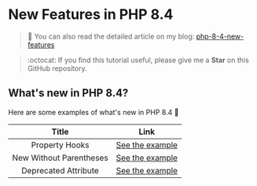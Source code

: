 # New Features in PHP 8.4

> 📝 You can also read the detailed article on my blog:
[php-8-4-new-features](https://www.damian-freelance.com/blog/php-8-4-new-features)

> :octocat: If you find this tutorial useful, please give me a **Star** on this GitHub repository.

## What's new in PHP 8.4?

Here are some examples of what's new in PHP 8.4 🐘

| Title | Link |
|:---:|:---:|
| Property Hooks | [See the example](https://github.com/s-damian/php-8-4-new-features/blob/main/property-hooks.php) |
| New Without Parentheses | [See the example](https://github.com/s-damian/php-8-4-new-features/blob/main/new-without-parentheses.php) |
| Deprecated Attribute | [See the example](https://github.com/s-damian/php-8-4-new-features/blob/main/deprecated-attribute.php) |